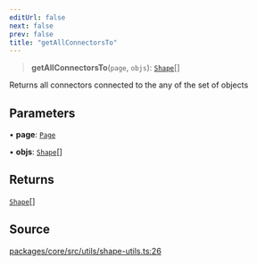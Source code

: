 ```yaml
---
editUrl: false
next: false
prev: false
title: "getAllConnectorsTo"
---
```


> **getAllConnectorsTo**(`page`, `objs`): [`Shape`](/api-core/classes/shape/)[]

Returns all connectors connected to the any of the set of objects

## Parameters

• **page**: [`Page`](/api-core/classes/page/)

• **objs**: [`Shape`](/api-core/classes/shape/)[]

## Returns

[`Shape`](/api-core/classes/shape/)[]

## Source

[packages/core/src/utils/shape-utils.ts:26](https://github.com/dgmjs/dgmjs/blob/main/packages/core/src/utils/shape-utils.ts#L26)
